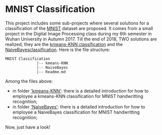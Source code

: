 # MNIST Classification

This project includes some sub-projects where several solutions for a classification of the [MNIST](http://yann.lecun.com/exdb/mnist/) dataset are proposed. It comes from a small project in the Digital Image Processing class during my 6th semester in Wuhan University in Autumn 2017. Till the end of 2018, TWO solutions are realized, they are the [kmeans-KNN classification](https://github.com/chentianyangWHU/MNIST-Classification/tree/master/kmeans-KNN) and the [NaiveBayesclassification](https://github.com/chentianyangWHU/MNIST-Classification/tree/master/NaiveBayes). Here is the file structure:

```
MNIST Classification
              |-- kmeans-KNN
              |-- NaiveBayes
              |-- Readme.md
```
Among the files above:
- in folder ['kmeans-KNN'](https://github.com/chentianyangWHU/MNIST-Classification/tree/master/kmeans-KNN): there is a detailed introduction for how to employee a kmeans-KNN classification for MNIST handwritting recognition;
- in folder ['NaiveBayes'](https://github.com/chentianyangWHU/MNIST-Classification/tree/master/NaiveBayes): there is a detailed introduction for how to employee a NaiveBayes classification for MNIST handwritting recognition;

Now, just have a look!
